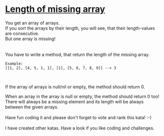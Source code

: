 # [Length of missing array](https://www.codewars.com/kata/57b6f5aadb5b3d0ae3000611)

You get an array of arrays.<br>
If you sort the arrays by their length, you will see, that their length-values are consecutive.<br>
But one array is missing!<br>
<br><br>
You have to write a method, that return the length of the missing array.<br>
```
Example:
[[1, 2], [4, 5, 1, 1], [1], [5, 6, 7, 8, 9]] --> 3
```
<br>

If the array of arrays is null/nil or empty, the method should return 0.<br>

When an array in the array is null or empty, the method should return 0 too!<br>
There will always be a missing element and its length will be always between the given arrays.
<br><br>
Have fun coding it and please don't forget to vote and rank this kata! :-)<br> 
<br>
I have created other katas. Have a look if you like coding and challenges.
